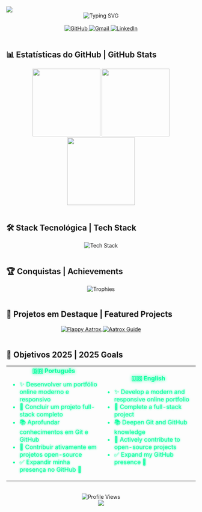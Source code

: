 # <div align="center">

  <img src="https://capsule-render.vercel.app/api?type=waving&color=00ff9d&height=200&section=header&text=Caio%20Lourenço&fontSize=80&fontAlignY=35&animation=twinkling&desc=Desenvolvedor%20Full%20Stack%20|%20Full%20Stack%20Developer&descAlignY=55&descAlign=50&descColor=00ff9d"/>
</div>

<div align="center">
  <img src="https://readme-typing-svg.herokuapp.com?font=Fira+Code&weight=600&size=25&pause=1000&color=00ff9d&center=true&vCenter=true&width=600&lines=Desenvolvedor+em+Formação;Developer+in+Progress;Always+Learning+%F0%9F%93%9A+Sempre+Aprendendo" alt="Typing SVG" />
</div>

<br>

<div align="center">
  <a href="https://github.com/caioloudev" target="_blank" rel="noopener noreferrer">
    <img src="https://img.shields.io/badge/GitHub-181717?style=for-the-badge&logo=github&logoColor=00ff9d&labelColor=000000" alt="GitHub"/>
  </a>
  <a href="mailto:caiolourenco75@email.com" target="_blank" rel="noopener noreferrer">
    <img src="https://img.shields.io/badge/Gmail-EA4335?style=for-the-badge&logo=gmail&logoColor=00ff9d&labelColor=000000" alt="Gmail"/>
  </a>
  <a href="https://www.linkedin.com/in/caio-lourenço-05a3a1178/" target="_blank" rel="noopener noreferrer">
    <img src="https://img.shields.io/badge/LinkedIn-0A66C2?style=for-the-badge&logo=linkedin&logoColor=00ff9d&labelColor=000000" alt="LinkedIn"/>
  </a>
</div>

<br>

## 📊 Estatísticas do GitHub | GitHub Stats

<div align="center">
  <img height="180em" src="https://github-readme-stats.vercel.app/api?username=caioloudev&show_icons=true&theme=dark&include_all_commits=true&count_private=true&hide_border=true&bg_color=000000&text_color=00ff9d&icon_color=00ff9d&title_color=00ff9d"/>
  <img height="180em" src="https://github-readme-stats.vercel.app/api/top-langs/?username=caioloudev&layout=compact&langs_count=8&theme=dark&hide_border=true&bg_color=000000&text_color=00ff9d&title_color=00ff9d"/>
</div>

<div align="center">
  <img height="180em" src="https://github-readme-streak-stats.herokuapp.com/?user=caioloudev&theme=dark&hide_border=true&background=000000&stroke=00ff9d&ring=00ff9d&fire=00ff9d&currStreakNum=00ff9d&sideNums=00ff9d&currStreakLabel=00ff9d&sideLabels=00ff9d&dates=00ff9d"/>
</div>

<br>

## 🛠️ Stack Tecnológica | Tech Stack

<div align="center">
  <img src="https://skillicons.dev/icons?i=cpp,java,html,css,js,git,github,vscode,nodejs,react&perline=5&theme=dark" alt="Tech Stack"/>
</div>

<br>

## 🏆 Conquistas | Achievements

<div align="center">
  <img src="https://github-profile-trophy.vercel.app/?username=caioloudev&theme=dark&no-frame=true&no-bg=true&margin-w=4&row=2&column=4&title_color=00ff9d&text_color=00ff9d" alt="Trophies"/>
</div>

<br>

## 🌟 Projetos em Destaque | Featured Projects

<div align="center">
  <a href="https://github.com/caioloudev/aatroxflappybird" target="_blank" rel="noopener noreferrer">
    <img align="center" src="https://github-readme-stats.vercel.app/api/pin/?username=caioloudev&repo=aatroxflappybird&theme=dark&show_owner=true&hide_border=true&bg_color=000000&text_color=00ff9d&title_color=00ff9d" alt="Flappy Aatrox"/>
  </a>
  <a href="https://github.com/Katrox-Guia" target="_blank" rel="noopener noreferrer">
    <img align="center" src="https://github-readme-stats.vercel.app/api/pin/?username=caioloudev&repo=Katrox-Guia&theme=dark&show_owner=true&hide_border=true&bg_color=000000&text_color=00ff9d&title_color=00ff9d" alt="Aatrox Guide"/>
  </a>
</div>

<br>

## 🎯 Objetivos 2025 | 2025 Goals

<div align="center">
  <table>
    <tr>
      <td width="50%" align="center">
        <b style="color: #00ff9d;">🇧🇷 Português</b>
        <ul align="left" style="color: #00ff9d;">
          <li>✨ Desenvolver um portfólio online moderno e responsivo</li>
          <li>🚀 Concluir um projeto full-stack completo</li>
          <li>📚 Aprofundar conhecimentos em Git e GitHub</li>
          <li>🤝 Contribuir ativamente em projetos open-source</li>
          <li>✅ Expandir minha presença no GitHub 💪</li>
        </ul>
      </td>
      <td width="50%" align="center">
        <b style="color: #00ff9d;">🇺🇸 English</b>
        <ul align="left" style="color: #00ff9d;">
          <li>✨ Develop a modern and responsive online portfolio</li>
          <li>🚀 Complete a full-stack project</li>
          <li>📚 Deepen Git and GitHub knowledge</li>
          <li>🤝 Actively contribute to open-source projects</li>
          <li>✅ Expand my GitHub presence 💪</li>
        </ul>
      </td>
    </tr>
  </table>
</div>

<br>

<div align="center">
  <img src="https://komarev.com/ghpvc/?username=caioloudev&color=00ff9d&style=for-the-badge&labelColor=000000" alt="Profile Views"/>
</div>

<div align="center">
  <img src="https://capsule-render.vercel.app/api?type=waving&color=00ff9d&height=100&section=footer&text=Obrigado%20por%20visitar!%20|%20Thanks%20for%20visiting!%20👋&fontSize=20&fontAlignY=35&animation=twinkling&descColor=00ff9d"/>
</div>

<!-- Efeito de brilho neon -->
<style>
  img:hover {
    filter: drop-shadow(0 0 8px #00ff9d);
    transition: all 0.3s ease;
  }
  
  a:hover {
    filter: drop-shadow(0 0 8px #00ff9d);
    transition: all 0.3s ease;
  }
  
  b {
    text-shadow: 0 0 8px #00ff9d;
  }
  
  li {
    text-shadow: 0 0 4px #00ff9d;
  }
</style>
